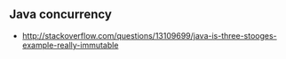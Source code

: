 ## Java concurrency
* http://stackoverflow.com/questions/13109699/java-is-three-stooges-example-really-immutable
